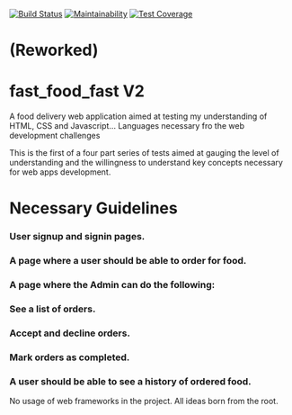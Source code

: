 [![Build Status](https://travis-ci.com/GransonO/fast_food_fastv2.svg?branch=develop)](https://travis-ci.com/GransonO/fast_food_fastv2)  [![Maintainability](https://api.codeclimate.com/v1/badges/d35f8fc314106e01aac7/maintainability)](https://codeclimate.com/github/GransonO/fast_food_fastv2/maintainability)  [![Test Coverage](https://api.codeclimate.com/v1/badges/d35f8fc314106e01aac7/test_coverage)](https://codeclimate.com/github/GransonO/fast_food_fastv2/test_coverage)

# (Reworked)
# fast_food_fast V2
A food delivery web application aimed at testing my understanding of HTML, CSS and Javascript... Languages necessary fro the web development challenges

This is the first of a four part series of tests aimed at gauging the level of understanding and the willingness to understand key concepts necessary for web apps development.

# Necessary Guidelines
### User signup and signin pages.
### A page where a user should be able to order for food.
### A page where the Admin can do the following:
### See a list of orders.
### Accept and decline orders.
### Mark orders as completed.
### A user should be able to see a history of ordered food.
No usage of web frameworks in the project. All ideas born from the root.
